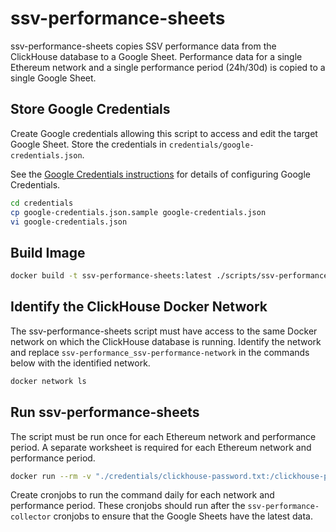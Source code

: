 # ssv-performance-sheets

ssv-performance-sheets copies SSV performance data from the ClickHouse database to a Google Sheet. Performance data for a single Ethereum network and a single performance period (24h/30d) is copied to a single Google Sheet.

## Store Google Credentials

Create Google credentials allowing this script to access and edit the target Google Sheet. Store the credentials in `credentials/google-credentials.json`.

See the [Google Credentials instructions](../../docs/google-credentials.md) for details of configuring Google Credentials.

```bash
cd credentials
cp google-credentials.json.sample google-credentials.json
vi google-credentials.json
```

## Build Image

```bash
docker build -t ssv-performance-sheets:latest ./scripts/ssv-performance-sheets/
```

## Identify the ClickHouse Docker Network

The ssv-performance-sheets script must have access to the same Docker network on which the ClickHouse database is running. Identify the network and replace `ssv-performance_ssv-performance-network` in the commands below with the identified network.

```bash
docker network ls
```

## Run ssv-performance-sheets

The script must be run once for each Ethereum network and performance period. A separate worksheet is required for each Ethereum network and performance period.

```bash
docker run --rm -v "./credentials/clickhouse-password.txt:/clickhouse-password.txt" -v "./credentials/google-credentials.json:/google-credentials.json:ro" --network ssv-performance_ssv-performance-network ssv-performance-sheets:latest -d 'VOC Performance Data' -w 'Mainnet 30d' --metric 30d --network mainnet
```

Create cronjobs to run the command daily for each network and performance period. These cronjobs should run after the `ssv-performance-collector` cronjobs to ensure that the Google Sheets have the latest data.